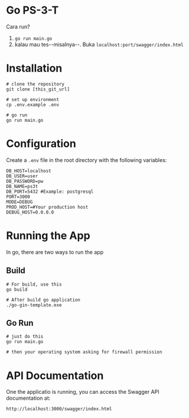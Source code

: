 # Go PS-3-T
Cara run?
1. `go run main.go`
2. kalau mau tes--misalnya--. Buka `localhost:port/swagger/index.html`

# Installation
```
# clone the repository
git clone [this_git_url]

# set up environment
cp .env.example .env

# go run
go run main.go
```

# Configuration
Create a `.env` file in the root directory with the following variables:
```
DB_HOST=localhost
DB_USER=user
DB_PASSWORD=pw
DB_NAME=ps3t
DB_PORT=5432 #Example: postgresql
PORT=3000
MODE=DEBUG
PROD_HOST=#Your production host
DEBUG_HOST=0.0.0.0
```

# Running the App
In go, there are two ways to run the app
## Build
```
# For build, use this
go build

# After build go application
./go-gin-template.exe
```

## Go Run
```
# just do this
go run main.go

# then your operating system asking for firewall permission
```

# API Documentation
One the applicatio is running, you can access the Swagger API documentation at:
```
http://localhost:3000/swagger/index.html
```

